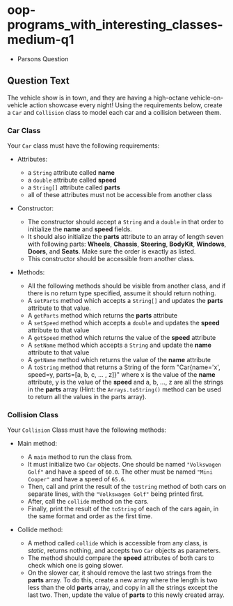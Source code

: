 # oop-programs_with_interesting_classes-medium-q1

- Parsons Question

## Question Text

The vehicle show is in town, and they are having a high-octane vehicle-on-vehicle action showcase every night! Using the
requirements below, create a `Car` and `Collision` class to model each car and a collision between them.

### Car Class

Your `Car` class must have the following requirements:

- Attributes:
    - a `String` attribute called **name**
    - a `double` attribute called **speed**
    - a `String[]` attribute called **parts**
    - all of these attributes must not be accessible from another class

- Constructor:
    - The constructor should accept a `String` and a `double` in that order to initialize the **name** and **speed**
      fields.
    - It should also initialize the **parts** attribute to an array of length seven with following parts: **Wheels**,
      **Chassis**, **Steering**, **BodyKit**, **Windows**, **Doors**, and **Seats**. Make sure the order is exactly as
      listed.
    - This constructor should be accessible from another class.

- Methods:
    - All the following methods should be visible from another class, and if there is no return type specified, assume
      it should return nothing.
    - A `setParts` method which accepts a `String[]` and updates the **parts** attribute to that value.
    - A `getParts` method which returns the **parts** attribute
    - A `setSpeed` method which accepts a `double` and updates the **speed** attribute to that value
    - A `getSpeed` method which returns the value of the **speed** attribute
    - A `setName` method which accepts a `String` and update the **name** attribute to that value
    - A `getName` method which returns the value of the **name** attribute
    - A `toString` method that returns a String of the form "Car{name='x', speed=y, parts=[a, b, c, ... , z]}" where x
      is the value of the **name** attribute, y is the value of the **speed** and a, b, ..., z are all the strings in
      the **parts** array (Hint: the `Arrays.toString()` method can be used to return all the values in the parts
      array).

### Collision Class

Your `Collision` Class must have the following methods:

- Main method:
    - A `main` method to run the class from.
    - It must initialize two `Car` objects. One should be named `"Volkswagen Golf"` and have a speed of `60.0`. The
      other must be named `"Mini Cooper"` and have a speed of `65.6`.
    - Then, call and print the result of the `toString` method of both cars on separate lines, with
      the `"Volkswagen Golf"` being printed first.
    - After, call the `collide` method on the cars.
    - Finally, print the result of the `toString` of each of the cars again, in the same format and order as the first
      time.

- Collide method:
    - A method called `collide` which is accessible from any class, is *static*, returns nothing, and accepts two `Car`
      objects as parameters.
    - The method should compare the **speed** attributes of both cars to check which one is going slower.
    - On the slower car, it should remove the last two strings from the **parts** array. To do this, create a new array
      where the length is two less than the old **parts** array, and copy in all the strings except the last two.
      Then, update the value of **parts** to this newly created array.
